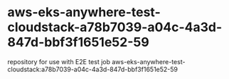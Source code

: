 # aws-eks-anywhere-test-cloudstack-a78b7039-a04c-4a3d-847d-bbf3f1651e52-59
repository for use with E2E test job aws-eks-anywhere-test-cloudstack:a78b7039-a04c-4a3d-847d-bbf3f1651e52-59
